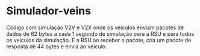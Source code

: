 # Simulador-veins
Código com simulação V2V e V2X onde os veiculos enviam pacotes de dados de 62 bytes a cada 1 segundo de simulação para a RSU e para todos os veículos da simulação. E a RSU ao receber o pacote, cria um pacote de resposta de 44 bytes e envia ao veiculo.
